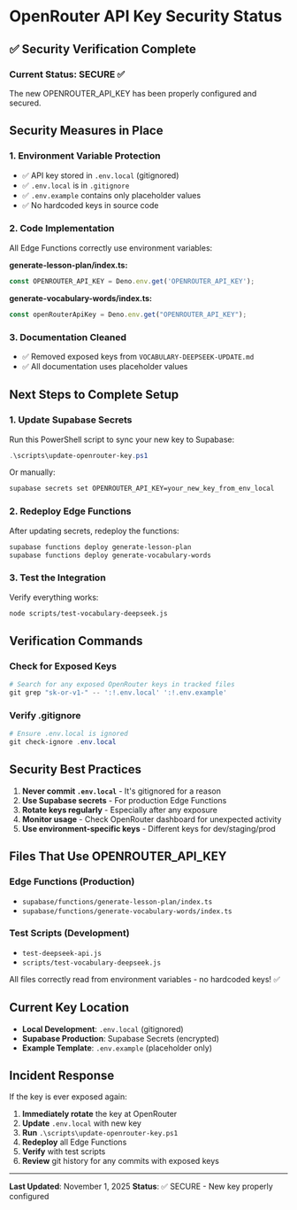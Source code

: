 # OpenRouter API Key Security Status

## ✅ Security Verification Complete

### Current Status: SECURE ✅

The new OPENROUTER_API_KEY has been properly configured and secured.

## Security Measures in Place

### 1. Environment Variable Protection
- ✅ API key stored in `.env.local` (gitignored)
- ✅ `.env.local` is in `.gitignore`
- ✅ `.env.example` contains only placeholder values
- ✅ No hardcoded keys in source code

### 2. Code Implementation
All Edge Functions correctly use environment variables:

**generate-lesson-plan/index.ts:**
```typescript
const OPENROUTER_API_KEY = Deno.env.get('OPENROUTER_API_KEY');
```

**generate-vocabulary-words/index.ts:**
```typescript
const openRouterApiKey = Deno.env.get("OPENROUTER_API_KEY");
```

### 3. Documentation Cleaned
- ✅ Removed exposed keys from `VOCABULARY-DEEPSEEK-UPDATE.md`
- ✅ All documentation uses placeholder values

## Next Steps to Complete Setup

### 1. Update Supabase Secrets
Run this PowerShell script to sync your new key to Supabase:

```powershell
.\scripts\update-openrouter-key.ps1
```

Or manually:
```bash
supabase secrets set OPENROUTER_API_KEY=your_new_key_from_env_local
```

### 2. Redeploy Edge Functions
After updating secrets, redeploy the functions:

```bash
supabase functions deploy generate-lesson-plan
supabase functions deploy generate-vocabulary-words
```

### 3. Test the Integration
Verify everything works:

```bash
node scripts/test-vocabulary-deepseek.js
```

## Verification Commands

### Check for Exposed Keys
```powershell
# Search for any exposed OpenRouter keys in tracked files
git grep "sk-or-v1-" -- ':!.env.local' ':!.env.example'
```

### Verify .gitignore
```powershell
# Ensure .env.local is ignored
git check-ignore .env.local
```

## Security Best Practices

1. **Never commit `.env.local`** - It's gitignored for a reason
2. **Use Supabase secrets** - For production Edge Functions
3. **Rotate keys regularly** - Especially after any exposure
4. **Monitor usage** - Check OpenRouter dashboard for unexpected activity
5. **Use environment-specific keys** - Different keys for dev/staging/prod

## Files That Use OPENROUTER_API_KEY

### Edge Functions (Production)
- `supabase/functions/generate-lesson-plan/index.ts`
- `supabase/functions/generate-vocabulary-words/index.ts`

### Test Scripts (Development)
- `test-deepseek-api.js`
- `scripts/test-vocabulary-deepseek.js`

All files correctly read from environment variables - no hardcoded keys! ✅

## Current Key Location

- **Local Development**: `.env.local` (gitignored)
- **Supabase Production**: Supabase Secrets (encrypted)
- **Example Template**: `.env.example` (placeholder only)

## Incident Response

If the key is ever exposed again:

1. **Immediately rotate** the key at OpenRouter
2. **Update** `.env.local` with new key
3. **Run** `.\scripts\update-openrouter-key.ps1`
4. **Redeploy** all Edge Functions
5. **Verify** with test scripts
6. **Review** git history for any commits with exposed keys

---

**Last Updated**: November 1, 2025
**Status**: ✅ SECURE - New key properly configured

